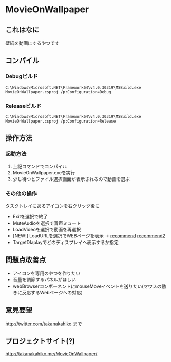 # MovieOnWallpaper

## これはなに
壁紙を動画にするやつです

## コンパイル

### Debugビルド
` C:\Windows\Microsoft.NET\Framework64\v4.0.30319\MSBuild.exe MovieOnWallpaper.csproj /p:Configuration=Debug `

### Releaseビルド
` C:\Windows\Microsoft.NET\Framework64\v4.0.30319\MSBuild.exe MovieOnWallpaper.csproj /p:Configuration=Release `  

## 操作方法

### 起動方法
1. 上記コマンドでコンパイル
2. MovieOnWallpaper.exeを実行
3. 少し待つとファイル選択画面が表示されるので動画を選ぶ

### その他の操作
タスクトレイにあるアイコンを右クリック後に

- Exitを選択で終了
- MuteAudioを選択で音声ミュート
- LoadVideoを選択で動画を再選択
- [NEW!] LoadURLを選択でWEBページを表示 -> [recommend](https://earth.nullschool.net/jp/#current/wind/surface/level/orthographic=139.26,31.86,706) [recommend2](https://www.youtube.com/embed/1yIHLQJNvDw?loop=1&&playlist=1yIHLQJNvDw&rel=0&autoplay=1&autohide=1)
- TargetDIaplayでどのディスプレイへ表示するか指定

## 問題点改善点
- アイコンを専用のやつを作りたい
- 音量を調節するパネルがほしい
- webBrowserコンポーネントにmouseMoveイベントを送りたい(マウスの動きに反応するWebページへの対応)

## 意見要望
http://twitter.com/takanakahiko まで

## プロジェクトサイト(?)
http://takanakahiko.me/MovieOnWallpaper/
